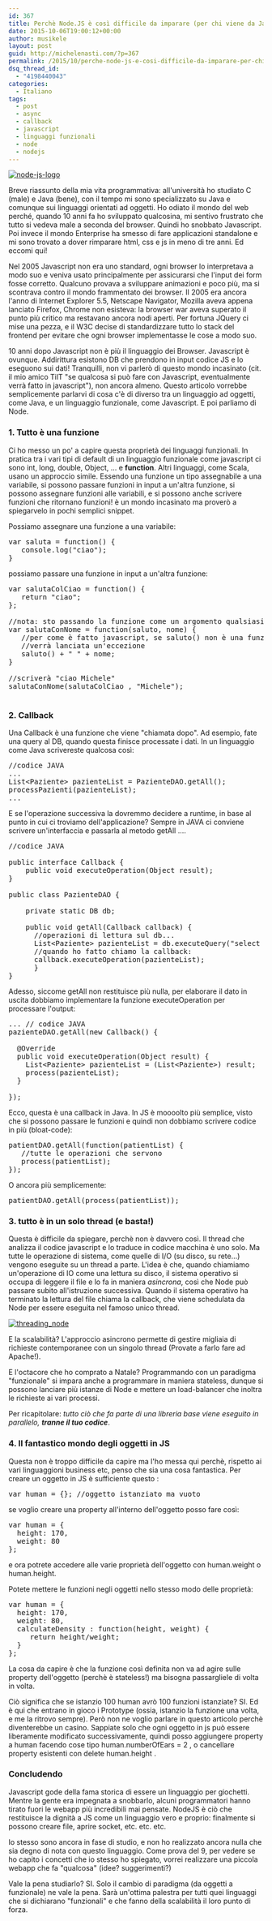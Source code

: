 ```yaml
---
id: 367
title: Perchè Node.JS è così difficile da imparare (per chi viene da Java)
date: 2015-10-06T19:00:12+00:00
author: musikele
layout: post
guid: http://michelenasti.com/?p=367
permalink: /2015/10/perche-node-js-e-cosi-difficile-da-imparare-per-chi-viene-da-java/
dsq_thread_id:
  - "4198440043"
categories:
  - Italiano
tags:
  - post
  - async
  - callback
  - javascript
  - linguaggi funzionali
  - node
  - nodejs
---
```

[<img class="size-full wp-image-390 aligncenter" src="https://i1.wp.com/michelenasti.com/wp-content/uploads/2015/10/node-js-logo.png?fit=600%2C300" alt="node-js-logo" srcset="https://i1.wp.com/michelenasti.com/wp-content/uploads/2015/10/node-js-logo.png?w=600 600w, https://i1.wp.com/michelenasti.com/wp-content/uploads/2015/10/node-js-logo.png?resize=300%2C150 300w" sizes="(max-width: 600px) 100vw, 600px" data-recalc-dims="1" />](https://i1.wp.com/michelenasti.com/wp-content/uploads/2015/10/node-js-logo.png)

Breve riassunto della mia vita programmativa: all'università ho studiato C (male) e Java (bene), con il tempo mi sono specializzato su Java e comunque sui linguaggi orientati ad oggetti. Ho odiato il mondo del web perché, quando 10 anni fa ho sviluppato qualcosina, mi sentivo frustrato che tutto si vedeva male a seconda del browser. Quindi ho snobbato Javascript. Poi invece il mondo Enterprise ha smesso di fare applicazioni standalone e mi sono trovato a dover rimparare html, css e js in meno di tre anni. Ed eccomi qui!

Nel 2005 Javascript non era uno standard, ogni browser lo interpretava a modo suo e veniva usato principalmente per assicurarsi che l'input dei form fosse corretto. Qualcuno provava a sviluppare animazioni e poco più, ma si scontrava contro il mondo frammentato dei browser. Il 2005 era ancora l'anno di Internet Explorer 5.5, Netscape Navigator, Mozilla aveva appena lanciato Firefox, Chrome non esisteva: la browser war aveva superato il punto più critico ma restavano ancora nodi aperti. Per fortuna JQuery ci mise una pezza, e il W3C decise di standardizzare tutto lo stack del frontend per evitare che ogni browser implementasse le cose a modo suo.

10 anni dopo Javascript non è più il linguaggio dei Browser. Javascript è ovunque. Addirittura esistono DB che prendono in input codice JS e lo eseguono sui dati! Tranquilli, non vi parlerò di questo mondo incasinato (cit. il mio amico TilT "se qualcosa si può fare con Javascript, eventualmente verrà fatto in javascript"), non ancora almeno. Questo articolo vorrebbe semplicemente parlarvi di cosa c'è di diverso tra un linguaggio ad oggetti, come Java, e un linguaggio funzionale, come Javascript. E poi parliamo di Node.

### 1. Tutto è una funzione

Ci ho messo un po' a capire questa proprietà dei linguaggi funzionali. In pratica tra i vari tipi di default di un linguaggio funzionale come javascript ci sono int, long, double, Object, ... e **function**. Altri linguaggi, come Scala, usano un approccio simile. Essendo una funzione un tipo assegnabile a una variabile, si possono passare funzioni in input a un'altra funzione, si possono assegnare funzioni alle variabili, e si possono anche scrivere funzioni che ritornano funzioni! è un mondo incasinato ma proverò a spiegarvelo in pochi semplici snippet.

Possiamo assegnare una funzione a una variabile:

<pre class="lang:default decode:true">var saluta = function() {
   console.log("ciao"); 
}</pre>

possiamo passare una funzione in input a un'altra funzione:

<pre class="lang:default decode:true">var salutaColCiao = function() {
   return "ciao";  
};

//nota: sto passando la funzione come un argomento qualsiasi!
var salutaConNome = function(saluto, nome) {
   //per come è fatto javascript, se saluto() non è una funzione 
   //verrà lanciata un'eccezione
   saluto() + " " + nome;
}

//scriverà "ciao Michele" 
salutaConNome(salutaColCiao , "Michele"); 

</pre>

### 2. Callback

Una Callback è una funzione che viene "chiamata dopo". Ad esempio, fate una query al DB, quando questa finisce processate i dati. In un linguaggio come Java scrivereste qualcosa così:

<pre class="lang:java decode:true">//codice JAVA
...
List&lt;Paziente&gt; pazienteList = PazienteDAO.getAll(); 
processPazienti(pazienteList); 
... 
</pre>

E se l'operazione successiva la dovremmo decidere a runtime, in base al punto in cui ci troviamo dell'applicazione? Sempre in JAVA ci conviene scrivere un'interfaccia e passarla al metodo getAll ....

<pre class="lang:java decode:true">//codice JAVA

public interface Callback {
    public void executeOperation(Object result); 
}

public class PazienteDAO {

    private static DB db; 

    public void getAll(Callback callback) {
      //operazioni di lettura sul db... 
      List&lt;Paziente&gt; pazienteList = db.executeQuery("select * from paziente"); 
      //quando ho fatto chiamo la callback: 
      callback.executeOperation(pazienteList); 
      }
}</pre>

Adesso, siccome getAll non restituisce più nulla, per elaborare il dato in uscita dobbiamo implementare la funzione executeOperation per processare l'output:

<pre class="lang:default decode:true">... // codice JAVA 
pazienteDAO.getAll(new Callback() {
  
  @Override
  public void executeOperation(Object result) {
    List&lt;Paziente&gt; pazienteList = (List&lt;Paziente&gt;) result; 
    process(pazienteList); 
  }

});</pre>

Ecco, questa è una callback in Java. In JS è moooolto più semplice, visto che si possono passare le funzioni e quindi non dobbiamo scrivere codice in più (bloat-code):

<pre class="lang:default decode:true ">patientDAO.getAll(function(patientList) {
   //tutte le operazioni che servono 
   process(patientList); 
});</pre>

O ancora più semplicemente:

<pre class="lang:default decode:true">patientDAO.getAll(process(patientList));</pre>

### 3. tutto è in un solo thread (e basta!)

Questa è difficile da spiegare, perchè non è davvero così. Il thread che analizza il codice javascript e lo traduce in codice macchina è uno solo. Ma tutte le operazione di sistema, come quelle di I/O (su disco, su rete...) vengono eseguite su un thread a parte. L'idea è che, quando chiamiamo un'operazione di IO come una lettura su disco, il sistema operativo si occupa di leggere il file e lo fa in maniera _asincrona_, così che Node può passare subito all'istruzione successiva. Quando il sistema operativo ha terminato la lettura del file chiama la callback, che viene schedulata da Node per essere eseguita nel famoso unico thread.

[<img class="aligncenter size-full wp-image-389" src="https://i1.wp.com/michelenasti.com/wp-content/uploads/2015/10/threading_node.png?fit=920%2C550" alt="threading_node" srcset="https://i1.wp.com/michelenasti.com/wp-content/uploads/2015/10/threading_node.png?w=2188 2188w, https://i1.wp.com/michelenasti.com/wp-content/uploads/2015/10/threading_node.png?resize=300%2C179 300w, https://i1.wp.com/michelenasti.com/wp-content/uploads/2015/10/threading_node.png?resize=1024%2C612 1024w, https://i1.wp.com/michelenasti.com/wp-content/uploads/2015/10/threading_node.png?resize=700%2C418 700w, https://i1.wp.com/michelenasti.com/wp-content/uploads/2015/10/threading_node.png?w=1840 1840w" sizes="(max-width: 920px) 100vw, 920px" data-recalc-dims="1" />](https://i1.wp.com/michelenasti.com/wp-content/uploads/2015/10/threading_node.png)

E la scalabilità? L'approccio asincrono permette di gestire migliaia di richieste contemporanee con un singolo thread (Provate a farlo fare ad Apache!).

E l'octacore che ho comprato a Natale? Programmando con un paradigma "funzionale" si impara anche a programmare in maniera stateless, dunque si possono lanciare più istanze di Node e mettere un load-balancer che inoltra le richieste ai vari processi.

Per ricapitolare: _tutto ciò che fa parte di una libreria base viene eseguito in parallelo, **tranne il tuo codice**_.

### 4. Il fantastico mondo degli oggetti in JS

Questa non è troppo difficile da capire ma l'ho messa qui perchè, rispetto ai vari linguaggioni business etc, penso che sia una cosa fantastica.  Per creare un oggetto in JS è sufficiente questo :

<pre class="lang:default decode:true">var human = {}; //oggetto istanziato ma vuoto</pre>

se voglio creare una property all'interno dell'oggetto posso fare così:

<pre class="lang:js decode:true">var human = {
  height: 170, 
  weight: 80
};</pre>

e ora potrete accedere alle varie proprietà dell'oggetto con <span class="lang:default decode:true crayon-inline ">human.weight</span> o <span class="lang:default decode:true crayon-inline">human.height</span>.

Potete mettere le funzioni negli oggetti nello stesso modo delle proprietà:

<pre class="lang:default decode:true">var human = {
  height: 170, 
  weight: 80, 
  calculateDensity : function(height, weight) {
     return height/weight; 
  }
};</pre>

La cosa da capire è che la funzione così definita non va ad agire sulle property dell'oggetto (perchè è stateless!) ma bisogna passargliele di volta in volta.

Ciò significa che se istanzio 100 human avrò 100 funzioni istanziate? SI. Ed è qui che entrano in gioco i Prototype (ossia, istanzio la funzione una volta, e me la ritrovo sempre). Però non ne voglio parlare in questo articolo perchè diventerebbe un casino. Sappiate solo che ogni oggetto in js può essere liberamente modificato successivamente, quindi posso aggiungere property a human facendo cose tipo <span class="lang:default decode:true crayon-inline ">human.numberOfEars = 2</span> , o cancellare property esistenti con <span class="lang:default decode:true crayon-inline">delete human.height</span> .

### Concludendo

Javascript gode della fama storica di essere un linguaggio per giochetti. Mentre la gente era impegnata a snobbarlo, alcuni programmatori hanno tirato fuori le webapp più incredibili mai pensate. NodeJS è ciò che restituisce la dignità a JS come un linguaggio vero e proprio: finalmente si possono creare file, aprire socket, etc. etc. etc.

Io stesso sono ancora in fase di studio, e non ho realizzato ancora nulla che sia degno di nota con questo linguaggio. Come prova del 9, per vedere se ho capito i concetti che io stesso ho spiegato, vorrei realizzare una piccola webapp che fa "qualcosa" (idee? suggerimenti?)

Vale la pena studiarlo? SI. Solo il cambio di paradigma (da oggetti a funzionale) ne vale la pena. Sarà un'ottima palestra per tutti quei linguaggi che si dichiarano "funzionali" e che fanno della scalabilità il loro punto di forza.